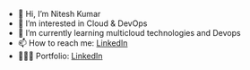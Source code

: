 - 👋 Hi, I’m Nitesh Kumar
- 👀 I’m interested in Cloud & DevOps
- 🌱 I’m currently learning multicloud technologies and Devops
- 📫 How to reach me: [LinkedIn](https://www.linkedin.com/in/nitesh-kumar-b230ba1a6/)
- 👩🏾‍💻  Portfolio: [LinkedIn](https://krnitesh.xyz/)
